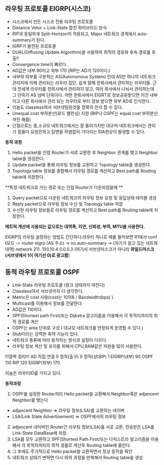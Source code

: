 ## 라우팅 프로토콜 EIGRP(시스코)

- 시스코에서 만든 시스코 전용 라우팅 프로토콜
- Distance Vetor + Link-State 합친 하이브리드 방식
- RIP과 동일하게 Split-Horizon이 적용되고, Major 네트워크 경계에서 auto-summary가 된다.
- IGRP가 발전된 프로토콜
- DUAL(Diffusing Update Algorithm)을 사용하여 최적의 경로와 후속 경로를 추출!!
- Convergence time이 빠르다.
- AD값은 내부 90이고 외부 170 (RIP는 AD가 120이다.)
- 내부와 외부를 구분하는 AS(Autonomous System) 인데 AS란 하나의 네트워크 관리자에 의해 관리되는 라우터 집단. 쉽게 말해 한회사에서 관리하는 라우터들.
근데 전세계 라우터를 한회사에서 관리하지 않고, 여러 회사에서 나눠서 관리하는데 그 단위가 AS 넘버 단위이다. 어떤 한회사에서 EIGRT로 정보공유받으면 이건 내부이고 다른 회사에서 관리
되는 라우터로 부터 정보 받으면 외부 AD로 인식한다.
- 이놈도 classless여서 서브넷팅된것을 정확히 인식 할 수 있다.
- Unequal cost 부하분산(로드 밸런싱) 지원 (RIP나 OSPF는 equal cost 부하분산까진 해줌)
- 단점으로는 중,소규모 네트워크에서는 잘 돌아가지만 대규머 네트워크에서는 관리가 힘들다 요청은하고 답변을 하염없이 기다리는 SIA현상이 발생할 수 있다.

**동작 과정**
1) Hello packet을 인접 Router가 서로 교환한 후 Neighbor 관계를 맺고 Neighbor table을 생성한다.
2) Update packet을 통해 라우팅 정보를 교환하고 Topology table을 생성한다.
3) Topology table 정보를 종합해서 라우팅 경로를 계산하고 Best path를 Routing table에 저장한다.

**특정 네트워크로 가는 경로 또는 인접 Router가 다운되었을때 **
1) Query packet으로 다운된 네트워크의 라우팅 정보 요청 및 응답상태 테이블 생성
2) Reply packet으로 라우팅 정보 수신 및 Topology table 저장
3) 수신한 라우팅 정보들로 라우팅 경로를 계산하고 Best path를 Routing table에 저장한다.

**메트릭 계산에 사용되는 값으로는 대역폭, 지연, 신뢰성, 부하, MTU을 사용한다.**

EIGRP의 라우팅 설정하는 방법도 간단하다.라우터 하나로 예를 들어보면 R1에서 conf t모드 -> router eigrp (AS 주소) -> no auto-summary -> (자기가 알고 있는 네트웍대역) network 211.
100.10.4 0.0.0.3 (여기서 서브넷마스크가 아니라 **와일드마스크(서브넷에서 1이 여기선 0)로 광고함**)



## 동적 라우팅 프로토콜 OSPF

- Link-State 라우팅 프로토콜 (링크 상태까지 따진다)
- Classless여서 서브넷까지 다 생각한다.
- Metric은 cost 사용(cost는 10의8 / Bandwidth(bps) )
- Multicast를 이용해서 정보를 전달한다.
- AD값은 110이다.
- SPF(Shortest path First)또는 Dijkstra 알고리즘을 이용해서 각 목적지까지의 최적 경로를 계산
- OSPF는 area 단위로 구성 ( 대규모 네트워크를 안정되게 운영할 수 있다.)
- Stub이라는 강력한 축약 기능이 있다.
- 네트워크 종류에 따라 동작하는 방식과 설정이 다르다.
- 라우팅 정보 계산 및 유지를 위해서 CPU,RAM같은 자원을 많이 사용한다.


!!!깜짝 정리!!!
               AD
직접 연결       0
정적(출구)      0
정적(상대IP)    1
EIGRP(내부)     90
OSPF           110
RIP            120
EIGRP(외부)    170

이놈은 라우터ID를 가지고 있다.

**동작과정**
1) OSPF를 설정한 Router끼리 Hello packet을 교환해서 Neighbor혹은 adjancent Neighbor를 맺는다
* adjancent Neighbor => 라우팅 정보(LSA)를 교환하는 네이버
* LSA(Link State Advertisement) => OSPF에서의 라우팅 정보
2) adjancent 네이버인 Router간 라우팅 정보(LSA)를 서로 교환, 전송받은 LSA를 Link-State DataBase에 저장.
3) LSA를 모두 교환하고 SPF(Shortest Path First)또는 다익스트라 알고리즘을 이용해서 각 목적지까지의 최적 경롤르 계산후 Routing table에 올린다.
4) 그 후에도 주기적으로 Hello packet을 교환하면서 정상 동작을 확인
5) 네트워크 상태가 변하면 다시 위의 과정을 반복해서 Routing table을 생성



